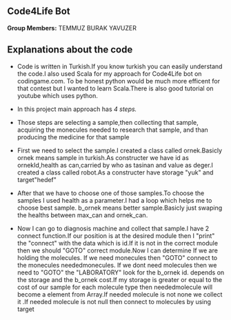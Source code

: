 ## Code4Life Bot

**Group Members:** TEMMUZ BURAK YAVUZER

## Explanations about the code

* Code is written in Turkish.If you know turkish you can easily understand the
code.I also used Scala for my approach for Code4Life bot on codingame.com.
To be honest python would be much more efficent for that contest but I wanted
to learn Scala.There is also good tutorial on youtube which uses python.

* In this project main approach has *4 steps.*

* Those steps are selecting a sample,then collecting that sample, acquiring
the monecules needed to research that sample, and than producing the medicine
for that sample

* First we need to select the sample.I created a class called ornek.Basicly 
ornek means sample in turkish.As constructer we have id as ornekId,health
as can,carried by who as tasinan and value as deger.I created a class 
called robot.As a constructer have storage "yuk" and target"hedef"

* After that we have to choose one of those samples.To choose the samples
I used health as a parameter.I had a loop which helps me to choose best sample.
b_ornek means better sample.Basicly just swaping the healths between max_can
and ornek_can.

* Now I can go to diagnosis machine and collect that sample.I have 2 connect
function.If our position is at the desired module then I "print" the "connect"
with the data which is id.If it is not in the correct module then we should
"GOTO" correct module.Now I can determine If we are holding the molecules.
If we need monecules then "GOTO" connect to the monecules neededmonecules.
If we dont need molecules then we need to "GOTO" the "LABORATORY" look for the
b_ornek id. depends on the storage and the b_ornek cost.If my storage is 
greater or equal to the cost of our sample for each molecule type then
neededmolecule will become a element from Array.If needed molecule is not 
none we collect it .If needed molecule is not null then connect to molecules
by using target 